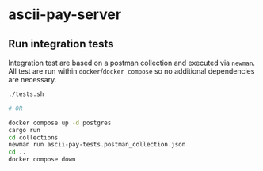# ascii-pay-server

## Run integration tests

Integration test are based on a postman collection and executed via `newman`. All test are run within `docker`/`docker compose` so no additional dependencies are necessary.

```bash
./tests.sh

# OR

docker compose up -d postgres
cargo run
cd collections
newman run ascii-pay-tests.postman_collection.json
cd ..
docker compose down
```
